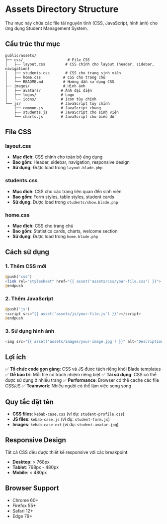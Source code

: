 # Assets Directory Structure

Thư mục này chứa các file tài nguyên tĩnh (CSS, JavaScript, hình ảnh) cho ứng dụng Student Management System.

## Cấu trúc thư mục

```
public/assets/
├── css/                    # File CSS
│   ├── layout.css         # CSS chính cho layout (header, sidebar, navigation)
│   ├── students.css       # CSS cho trang sinh viên
│   ├── home.css          # CSS cho trang chủ
│   └── README.md         # Hướng dẫn sử dụng CSS
├── images/               # Hình ảnh
│   ├── avatars/         # Ảnh đại diện
│   ├── logos/           # Logo
│   └── icons/           # Icon tùy chỉnh
└── js/                  # JavaScript tùy chỉnh
    ├── common.js        # JavaScript chung
    ├── students.js      # JavaScript cho sinh viên
    └── charts.js        # JavaScript cho biểu đồ
```

## File CSS

### layout.css
- **Mục đích**: CSS chính cho toàn bộ ứng dụng
- **Bao gồm**: Header, sidebar, navigation, responsive design
- **Sử dụng**: Được load trong `layout.blade.php`

### students.css
- **Mục đích**: CSS cho các trang liên quan đến sinh viên
- **Bao gồm**: Form styles, table styles, student cards
- **Sử dụng**: Được load trong `students/show.blade.php`

### home.css
- **Mục đích**: CSS cho trang chủ
- **Bao gồm**: Statistics cards, charts, welcome section
- **Sử dụng**: Được load trong `home.blade.php`

## Cách sử dụng

### 1. Thêm CSS mới
```php
@push('css')
<link rel="stylesheet" href="{{ asset('assets/css/your-file.css') }}">
@endpush
```

### 2. Thêm JavaScript
```php
@push('js')
<script src="{{ asset('assets/js/your-file.js') }}"></script>
@endpush
```

### 3. Sử dụng hình ảnh
```php
<img src="{{ asset('assets/images/your-image.jpg') }}" alt="Description">
```

## Lợi ích

✅ **Tổ chức code gọn gàng**: CSS và JS được tách riêng khỏi Blade templates
✅ **Dễ bảo trì**: Mỗi file có trách nhiệm riêng biệt
✅ **Tái sử dụng**: CSS có thể được sử dụng ở nhiều trang
✅ **Performance**: Browser có thể cache các file CSS/JS
✅ **Teamwork**: Nhiều người có thể làm việc song song

## Quy tắc đặt tên

- **CSS files**: `kebab-case.css` (ví dụ: `student-profile.css`)
- **JS files**: `kebab-case.js` (ví dụ: `student-form.js`)
- **Images**: `kebab-case.ext` (ví dụ: `student-avatar.jpg`)

## Responsive Design

Tất cả CSS đều được thiết kế responsive với các breakpoint:
- **Desktop**: > 768px
- **Tablet**: 768px - 480px
- **Mobile**: < 480px

## Browser Support

- Chrome 60+
- Firefox 55+
- Safari 12+
- Edge 79+
